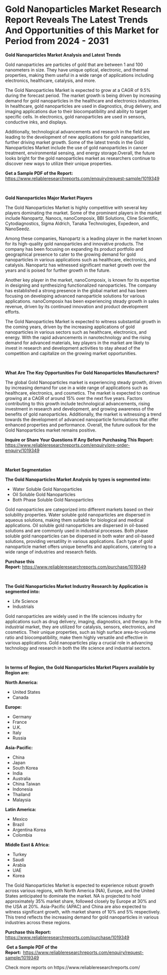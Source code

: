 <p><h1>Gold Nanoparticles Market Research Report Reveals The Latest Trends And Opportunities of this Market for Period from 2024 - 2031</h1></p><p><strong>Gold Nanoparticles Market Analysis and Latest Trends</strong></p>
<p><p>Gold nanoparticles are particles of gold that are between 1 and 100 nanometers in size. They have unique optical, electronic, and thermal properties, making them useful in a wide range of applications including electronics, healthcare, catalysis, and more.</p><p>The Gold Nanoparticles Market is expected to grow at a CAGR of 9.5% during the forecast period. The market growth is being driven by increasing demand for gold nanoparticles in the healthcare and electronics industries. In healthcare, gold nanoparticles are used in diagnostics, drug delivery, and imaging applications due to their biocompatibility and ability to target specific cells. In electronics, gold nanoparticles are used in sensors, conductive inks, and displays.</p><p>Additionally, technological advancements and research in the field are leading to the development of new applications for gold nanoparticles, further driving market growth. Some of the latest trends in the Gold Nanoparticles Market include the use of gold nanoparticles in cancer treatment, environmental sensing, and energy storage.Overall, the future looks bright for the gold nanoparticles market as researchers continue to discover new ways to utilize their unique properties.</p></p>
<p><strong>Get a Sample PDF of the Report:&nbsp;</strong> <a href="https://www.reliableresearchreports.com/enquiry/request-sample/1019349">https://www.reliableresearchreports.com/enquiry/request-sample/1019349</a></p>
<p>&nbsp;</p>
<p><strong>Gold Nanoparticles Major Market Players</strong></p>
<p><p>The Gold Nanoparticles Market is highly competitive with several key players dominating the market. Some of the prominent players in the market include Nanopartz, Nanocs, nanoComposix, BBI Solutions, Cline Scientific, Cytodiagnostics, Sigma Aldrich, Tanaka Technologies, Expedeon, and NanoSeedz. </p><p>Among these companies, Nanopartz is a leading player in the market known for its high-quality gold nanoparticles and innovative products. The company has been focusing on expanding its product portfolio and geographical presence to cater to the growing demand for gold nanoparticles in various applications such as healthcare, electronics, and catalysis. Nanopartz has witnessed significant market growth over the years and is poised for further growth in the future.</p><p>Another key player in the market, nanoComposix, is known for its expertise in designing and synthesizing functionalized nanoparticles. The company has established a strong presence in the global market and has been focusing on developing advanced nanoparticle solutions for various applications. nanoComposix has been experiencing steady growth in sales revenue, driven by its continued innovation and product development efforts.</p><p>The Gold Nanoparticles Market is expected to witness substantial growth in the coming years, driven by the increasing applications of gold nanoparticles in various sectors such as healthcare, electronics, and energy. With the rapid advancements in nanotechnology and the rising demand for advanced materials, key players in the market are likely to invest in research and development activities to stay ahead of the competition and capitalize on the growing market opportunities.</p></p>
<p>&nbsp;</p>
<p><strong>What Are The Key Opportunities For Gold Nanoparticles Manufacturers?</strong></p>
<p><p>The global Gold Nanoparticles market is experiencing steady growth, driven by increasing demand for use in a wide range of applications such as healthcare, electronics, and cosmetics. The market is expected to continue growing at a CAGR of around 15% over the next five years. Factors contributing to this growth include technological advancements, rising investment in research and development, and growing awareness of the benefits of gold nanoparticles. Additionally, the market is witnessing a trend towards the development of advanced nanoparticle formulations that offer enhanced properties and performance. Overall, the future outlook for the Gold Nanoparticles market remains positive.</p></p>
<p><strong>Inquire or Share Your Questions If Any Before Purchasing This Report:</strong> <a href="https://www.reliableresearchreports.com/enquiry/pre-order-enquiry/1019349">https://www.reliableresearchreports.com/enquiry/pre-order-enquiry/1019349</a></p>
<p>&nbsp;</p>
<p><strong>Market Segmentation</strong></p>
<p><strong>The Gold Nanoparticles Market Analysis by types is segmented into:</strong></p>
<p><ul><li>Water Soluble Gold Nanoparticles</li><li>Oil Soluble Gold Nanoparticles</li><li>Both Phase Soluble Gold Nanoparticles</li></ul></p>
<p><p>Gold nanoparticles are categorized into different markets based on their solubility properties. Water soluble gold nanoparticles are dispersed in aqueous solutions, making them suitable for biological and medical applications. Oil soluble gold nanoparticles are dispersed in oil-based solutions and are commonly used in industrial processes. Both phase soluble gold nanoparticles can be dispersed in both water and oil-based solutions, providing versatility in various applications. Each type of gold nanoparticle market offers unique benefits and applications, catering to a wide range of industries and research fields.</p></p>
<p><strong>Purchase this Report:&nbsp;</strong><a href="https://www.reliableresearchreports.com/purchase/1019349">https://www.reliableresearchreports.com/purchase/1019349</a></p>
<p>&nbsp;</p>
<p><strong>The Gold Nanoparticles Market Industry Research by Application is segmented into:</strong></p>
<p><ul><li>Life Science</li><li>Industrials</li></ul></p>
<p><p>Gold nanoparticles are widely used in the life sciences industry for applications such as drug delivery, imaging, diagnostics, and therapy. In the industrial market, they are utilized for catalysis, sensors, electronics, and cosmetics. Their unique properties, such as high surface area-to-volume ratio and biocompatibility, make them highly versatile and effective in various applications. Gold nanoparticles play a crucial role in advancing technology and research in both the life science and industrial sectors.</p></p>
<p>&nbsp;</p>
<p><strong>In terms of Region, the Gold Nanoparticles Market Players available by Region are:</strong></p>
<p>
    <p> <strong> North America: </strong>
        <ul>
            <li>United States</li>
            <li>Canada</li>
        </ul>
        </p> 
    <p> <strong> Europe: </strong>
        <ul>
            <li>Germany</li>
            <li>France</li>
            <li>U.K.</li>
            <li>Italy</li>
            <li>Russia</li>
        </ul>
        </p> 
    <p> <strong> Asia-Pacific: </strong>
        <ul>
            <li>China</li>
            <li>Japan</li>
            <li>South Korea</li>
            <li>India</li>
            <li>Australia</li>
            <li>China Taiwan</li>
            <li>Indonesia</li>
            <li>Thailand</li>
            <li>Malaysia</li>
        </ul>
        </p> 
    <p> <strong> Latin America: </strong>
        <ul>
            <li>Mexico</li>
            <li>Brazil</li>
            <li>Argentina Korea</li>
            <li>Colombia</li>
        </ul>
        </p> 
    <p> <strong> Middle East & Africa: </strong>
        <ul>
            <li>Turkey</li>
            <li>Saudi</li>
            <li>Arabia</li>
            <li>UAE</li>
            <li>Korea</li>
        </ul>
    </p>
    </p>
<p><p>The Gold Nanoparticles Market is expected to experience robust growth across various regions, with North America (NA), Europe, and the United States anticipated to dominate the market. NA is projected to hold approximately 35% market share, followed closely by Europe at 30% and the USA at 20%. Asia-Pacific (APAC) and China are also expected to witness significant growth, with market shares of 10% and 5% respectively. This trend reflects the increasing demand for gold nanoparticles in various industries across these regions.</p></p>
<p><strong>Purchase this Report: </strong><a href="https://www.reliableresearchreports.com/purchase/1019349">https://www.reliableresearchreports.com/purchase/1019349</a></p>
<p>&nbsp;<strong>Get a Sample PDF of the Report:&nbsp;&nbsp;</strong><a href="https://www.reliableresearchreports.com/enquiry/request-sample/1019349">https://www.reliableresearchreports.com/enquiry/request-sample/1019349</a></p>
<p><strong></strong></p>
<p>Check more reports on https://www.reliableresearchreports.com/</p>